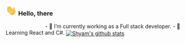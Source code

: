 ### <img src="Assets/Hi.gif" width="29px"> **Hello, there**
<img sec="Assets/kidSpolingAdulthood.png" width="100px">
- 🔭 I’m currently working as a Full stack developer.
- 🌱 Learning React and C#.

<a href="https://github.com/ShavB">
 <img align="center" src="https://github-readme-stats.vercel.app/api?username=ShavB&show_icons=true&theme=dark&line_height=27" alt="Shyam's github stats"/>
</a>
